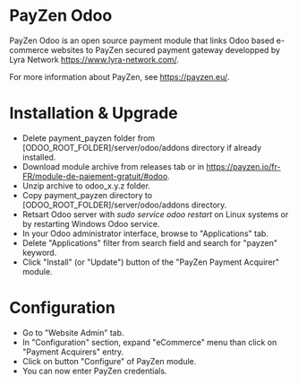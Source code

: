 # PayZen Odoo

PayZen Odoo is an open source payment module that links Odoo based e-commerce websites to PayZen secured payment gateway developped by Lyra Network https://www.lyra-network.com/.

For more information about PayZen, see https://payzen.eu/.

# Installation & Upgrade

- Delete payment_payzen folder from [ODOO_ROOT_FOLDER]/server/odoo/addons directory if already installed.
- Download module archive from releases tab or in https://payzen.io/fr-FR/module-de-paiement-gratuit/#odoo.
- Unzip archive to odoo_x.y.z folder.
- Copy payment_payzen directory to [ODOO_ROOT_FOLDER]/server/odoo/addons directory.
- Retsart Odoo server with *sudo service odoo restart* on Linux systems or by restarting Windows Odoo service.
- In your Odoo administrator interface, browse to "Applications" tab.
- Delete "Applications" filter from search field and search for "payzen" keyword.
- Click "Install" (or "Update") button of the "PayZen Payment Acquirer" module.

# Configuration

- Go to "Website Admin" tab.
- In "Configuration" section, expand "eCommerce" menu than click on "Payment Acquirers" entry.
- Click on button "Configure" of PayZen module.
- You can now enter PayZen credentials.
